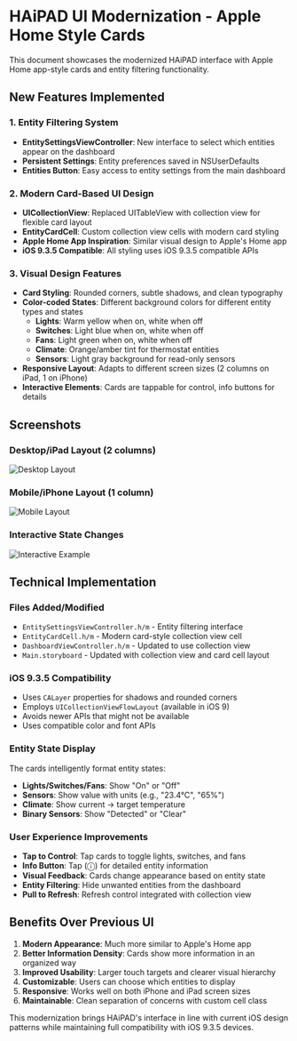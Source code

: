 # HAiPAD UI Modernization - Apple Home Style Cards

This document showcases the modernized HAiPAD interface with Apple Home app-style cards and entity filtering functionality.

## New Features Implemented

### 1. Entity Filtering System
- **EntitySettingsViewController**: New interface to select which entities appear on the dashboard
- **Persistent Settings**: Entity preferences saved in NSUserDefaults
- **Entities Button**: Easy access to entity settings from the main dashboard

### 2. Modern Card-Based UI Design
- **UICollectionView**: Replaced UITableView with collection view for flexible card layout
- **EntityCardCell**: Custom collection view cells with modern card styling
- **Apple Home App Inspiration**: Similar visual design to Apple's Home app
- **iOS 9.3.5 Compatible**: All styling uses iOS 9.3.5 compatible APIs

### 3. Visual Design Features
- **Card Styling**: Rounded corners, subtle shadows, and clean typography
- **Color-coded States**: Different background colors for different entity types and states
  - **Lights**: Warm yellow when on, white when off
  - **Switches**: Light blue when on, white when off  
  - **Fans**: Light green when on, white when off
  - **Climate**: Orange/amber tint for thermostat entities
  - **Sensors**: Light gray background for read-only sensors
- **Responsive Layout**: Adapts to different screen sizes (2 columns on iPad, 1 on iPhone)
- **Interactive Elements**: Cards are tappable for control, info buttons for details

## Screenshots

### Desktop/iPad Layout (2 columns)
![Desktop Layout](haipad-modern-cards-desktop.png)

### Mobile/iPhone Layout (1 column) 
![Mobile Layout](haipad-modern-cards-mobile.png)

### Interactive State Changes
![Interactive Example](haipad-modern-cards-interactive.png)

## Technical Implementation

### Files Added/Modified
- `EntitySettingsViewController.h/m` - Entity filtering interface
- `EntityCardCell.h/m` - Modern card-style collection view cell
- `DashboardViewController.h/m` - Updated to use collection view
- `Main.storyboard` - Updated with collection view and card cell layout

### iOS 9.3.5 Compatibility
- Uses `CALayer` properties for shadows and rounded corners
- Employs `UICollectionViewFlowLayout` (available in iOS 9)
- Avoids newer APIs that might not be available
- Uses compatible color and font APIs

### Entity State Display
The cards intelligently format entity states:
- **Lights/Switches/Fans**: Show "On" or "Off"
- **Sensors**: Show value with units (e.g., "23.4°C", "65%")
- **Climate**: Show current → target temperature
- **Binary Sensors**: Show "Detected" or "Clear"

### User Experience Improvements
- **Tap to Control**: Tap cards to toggle lights, switches, and fans
- **Info Button**: Tap (ⓘ) for detailed entity information
- **Visual Feedback**: Cards change appearance based on entity state
- **Entity Filtering**: Hide unwanted entities from the dashboard
- **Pull to Refresh**: Refresh control integrated with collection view

## Benefits Over Previous UI
1. **Modern Appearance**: Much more similar to Apple's Home app
2. **Better Information Density**: Cards show more information in an organized way
3. **Improved Usability**: Larger touch targets and clearer visual hierarchy
4. **Customizable**: Users can choose which entities to display
5. **Responsive**: Works well on both iPhone and iPad screen sizes
6. **Maintainable**: Clean separation of concerns with custom cell class

This modernization brings HAiPAD's interface in line with current iOS design patterns while maintaining full compatibility with iOS 9.3.5 devices.